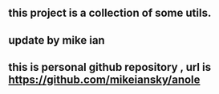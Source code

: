## this project is a collection of some utils.  
## update by mike ian
## this is personal github repository , url is https://github.com/mikeiansky/anole 